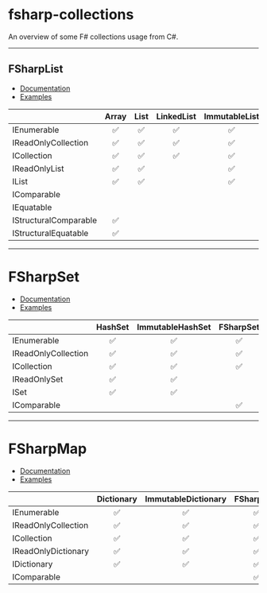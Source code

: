 # fsharp-collections
An overview of some F# collections usage from C#.

---

## FSharpList
- [Documentation](https://fsharp.github.io/fsharp-core-docs/reference/fsharp-collections-list-1.html)
- [Examples](FSharpCollections/Examples/FSharpList.cs)

|                       | Array | List | LinkedList | ImmutableList | FSharpList |
|-----------------------|:-----:|:----:|:----------:|:-------------:|:----------:|
| IEnumerable           |   ✅   |  ✅   |     ✅      |       ✅       |     ✅      |
| IReadOnlyCollection   |   ✅   |  ✅   |     ✅      |       ✅       |     ✅      |
| ICollection           |   ✅   |  ✅   |     ✅      |       ✅       |            |
| IReadOnlyList         |   ✅   |  ✅   |            |       ✅       |     ✅      |
| IList                 |   ✅   |  ✅   |            |       ✅       |            |
| IComparable           |       |      |            |               |     ✅      |
| IEquatable            |       |      |            |               |     ✅      |
| IStructuralComparable |   ✅   |      |            |               |     ✅      |
| IStructuralEquatable  |   ✅   |      |            |               |     ✅      |

---

# FSharpSet
- [Documentation](https://fsharp.github.io/fsharp-core-docs/reference/fsharp-collections-fsharpset-1.html)
- [Examples](FSharpCollections/Examples/FSharpSet.cs)

|                       | HashSet | ImmutableHashSet | FSharpSet |
|-----------------------|:-------:|:----------------:|:---------:|
| IEnumerable           |    ✅    |        ✅         |     ✅     |
| IReadOnlyCollection   |    ✅    |        ✅         |     ✅     |
| ICollection           |    ✅    |        ✅         |     ✅     |
| IReadOnlySet          |    ✅    |        ✅         |           |
| ISet                  |    ✅    |        ✅         |           |
| IComparable           |         |                  |     ✅     |


---

# FSharpMap
- [Documentation](https://fsharp.github.io/fsharp-core-docs/reference/fsharp-collections-fsharpmap-2.html)
- [Examples](FSharpCollections/Examples/FSharpMap.cs)

|                       | Dictionary | ImmutableDictionary | FSharpMap |
|-----------------------|:----------:|:-------------------:|:---------:|
| IEnumerable           |     ✅      |          ✅          |     ✅     |
| IReadOnlyCollection   |     ✅      |          ✅          |     ✅     |
| ICollection           |     ✅      |          ✅          |     ✅     |
| IReadOnlyDictionary   |     ✅      |          ✅          |     ✅     |
| IDictionary           |     ✅      |          ✅          |     ✅     |
| IComparable           |            |                     |     ✅     |
